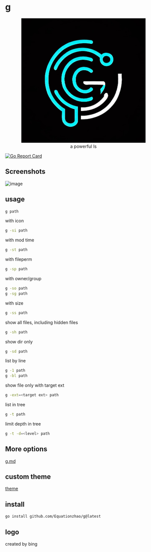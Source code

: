 # g 
<div style="text-align: center;"><img src="logo.jpg" width="400"  alt="logo"/></div>

<div style="text-align: center;">a powerful ls</div>

[![Go Report Card](https://goreportcard.com/badge/github.com/Equationzhao/g)](https://goreportcard.com/report/github.com/Equationzhao/g)

## Screenshots

![image](https://user-images.githubusercontent.com/75521101/233822292-f692869a-015c-48b1-a3bb-38a2199159ed.png)

## usage

```bash
g path
```

with icon
```bash
g -si path
```

with mod time
```bash
g -st path
```

with fileperm
```bash
g -sp path
```

with owner/group
```bash
g -so path
g -sg path
```

with size
```bash
g -ss path
```

show all files, including hidden files
```bash
g -sh path
```

show dir only
```bash
g -sd path
```
list by line
```bash
g -1 path
g -bl path
```

show file only with target ext
```bash
g -ext=<target ext> path
```

list in tree
```bash
g -t path
```

limit depth in tree
```bash
g -t -d=<level> path
```

## More options
[g.md](g.md)


## custom theme

[theme](THEME.md)

## install

```bash
go install github.com/Equationzhao/g@latest
```

## logo
created by bing
